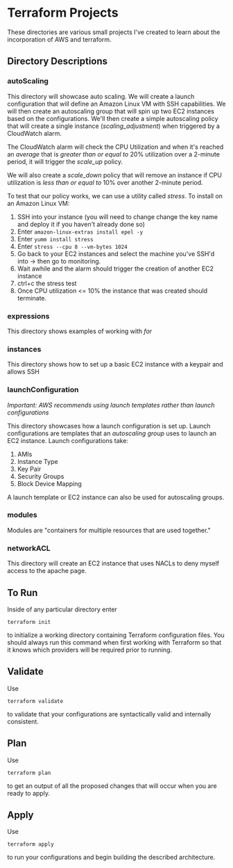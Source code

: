 # Terraform Projects

These directories are various small projects I've created to learn about the incorporation of AWS and terraform. 

## Directory Descriptions
### autoScaling

This directory will showcase auto scaling. We will create a launch configuration that will define an Amazon Linux VM with SSH capabilities. We will then create an autoscaling group that will spin up two EC2 instances based on the configurations. We'll then create a simple autoscaling policy that will create a single instance (_scaling_adjustment_) when triggered by a CloudWatch alarm. 

The CloudWatch alarm will check the CPU Utilization and when it's reached an *average* that is _greater than or equal to_ 20% utilization over a 2-minute period, it will trigger the *scale_up* policy.

We will also create a *scale_down* policy that will remove an instance if CPU utilization is _less than or equal to_ 10% over another 2-minute period.

To test that our policy works, we can use a utility called *stress*.
To install on an Amazon Linux VM:

1. SSH into your instance (you will need to change change the key name and deploy it if you haven't already done so)
2. Enter ```amazon-linux-extras install epel -y```
3. Enter ```yumm install stress```
4. Enter ```stress --cpu 8 --vm-bytes 1024```
5. Go back to your EC2 instances and select the machine you've SSH'd into -> then go to monitoring.
6. Wait awhile and the alarm should trigger the creation of another EC2 instance
7. ctrl+c the stress test
8. Once CPU utilization <= 10% the instance that was created should terminate. 

### expressions

This directory shows examples of working with *for*

### instances

This directory shows how to set up a basic EC2 instance with a keypair and allows SSH

### launchConfiguration
*Important: AWS recommends using _launch templates_ rather than _launch configurations_*

This directory showcases how a launch configuration is set up. Launch configurations are templates that an *autoscaling group* uses to launch an EC2 instance. Launch configurations take:
1. AMIs
2. Instance Type
3. Key Pair
4. Security Groups
5. Block Device Mapping

A launch template or EC2 instance can also be used for autoscaling groups. 

### modules
Modules are "containers for multiple resources that are used together." 

### networkACL
This directory will create an EC2 instance that uses NACLs to deny myself access to the apache page. 

## To Run
Inside of any particular directory enter 

```
terraform init
```

to initialize a working directory containing Terraform configuration files. You should always run this command when first working with Terraform so that it knows which providers will be required prior to running.

## Validate
Use 

```
terraform validate
```

to validate that your configurations are syntactically valid and internally consistent. 

## Plan
Use

```
terraform plan
```

to get an output of all the proposed changes that will occur when you are ready to apply. 

## Apply
Use

```
terraform apply
```

to run your configurations and begin building the described architecture. 